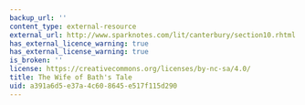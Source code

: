 ```yaml
---
backup_url: ''
content_type: external-resource
external_url: http://www.sparknotes.com/lit/canterbury/section10.rhtml
has_external_licence_warning: true
has_external_license_warning: true
is_broken: ''
license: https://creativecommons.org/licenses/by-nc-sa/4.0/
title: The Wife of Bath's Tale
uid: a391a6d5-e37a-4c60-8645-e517f115d290
---
```

